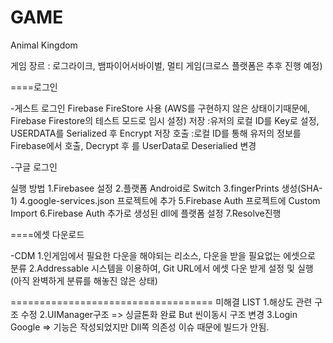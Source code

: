 # GAME

Animal Kingdom

게임 장르 : 로그라이크, 뱀파이어서바이벌, 멀티 게임(크로스 플랫폼은 추후 진행 예정)

====로그인

-게스트 로그인
Firebase FireStore 사용
(AWS를 구현하지 않은 상태이기때문에, Firebase Firestore의 테스트 모드로 임시 설정)
저장 :유저의 로컬 ID를 Key로 설정, USERDATA를 Serialized 후 Encrypt 저장
호출 :로컬 ID를 통해 유저의 정보를 Firebase에서 호출, Decrypt 후 <T>를 UserData로 Deserialied 변경

-구글 로그인

실행 방법
1.Firebasee 설정
2.플랫폼 Android로 Switch
3.fingerPrints 생성(SHA-1)
4.google-services.json 프로젝트에 추가
5.Firebase Auth 프로젝트에 Custom Import
6.Firebase Auth 추가로 생성된 dll에 플랫폼 설정
7.Resolve진행

====에셋 다운로드

-CDM
1.인게임에서 필요한 다운을 해야되는 리소스, 다운을 받을 필요없는 에셋으로 분류
2.Addressable 시스템을 이용하여, Git URL에서 에셋 다운 받게 설정 및 실행
(아직 완벽하게 분류를 해놓진 않은 상태)


===================================
미해결 LIST 
1.해상도 관련 구조 수정
2.UIManager구조 => 싱글톤화 완료 But 씬이동시 구조 변경
3.Login Google => 기능은 작성되었지만 Dll쪽 의존성 이슈 때문에 빌드가 안됨.

